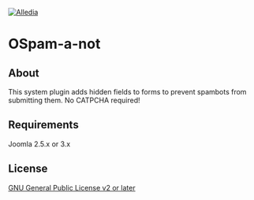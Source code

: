 [![Alledia](https://www.alledia.com/images/logo_circle_small.png)](https://www.alledia.com)

OSpam-a-not
===========

## About

This system plugin adds hidden fields to forms to prevent spambots from submitting them. No CATPCHA required!

## Requirements

Joomla 2.5.x or 3.x

## License

[GNU General Public License v2 or later](http://www.gnu.org/copyleft/gpl.html)

